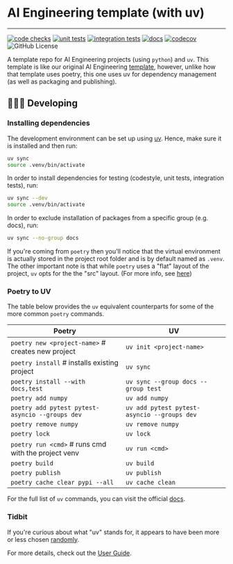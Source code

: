 # AI Engineering template (with uv)

----------------------------------------------------------------------------------------

[![code checks](https://github.com/VectorInstitute/aieng-template-uv/actions/workflows/code_checks.yml/badge.svg)](https://github.com/VectorInstitute/aieng-template-uv/actions/workflows/code_checks.yml)
[![unit tests](https://github.com/VectorInstitute/aieng-template-uv/actions/workflows/unit_tests.yml/badge.svg)](https://github.com/VectorInstitute/aieng-template-uv/actions/workflows/unit_tests.yml)
[![integration tests](https://github.com/VectorInstitute/aieng-template-uv/actions/workflows/integration_tests.yml/badge.svg)](https://github.com/VectorInstitute/aieng-template-uv/actions/workflows/integration_tests.yml)
[![docs](https://github.com/VectorInstitute/aieng-template-uv/actions/workflows/docs.yml/badge.svg)](https://github.com/VectorInstitute/aieng-template-uv/actions/workflows/docs.yml)
[![codecov](https://codecov.io/github/VectorInstitute/aieng-template-uv/graph/badge.svg?token=83MYFZ3UPA)](https://codecov.io/github/VectorInstitute/aieng-template-uv)
![GitHub License](https://img.shields.io/github/license/VectorInstitute/aieng-template-uv)

A template repo for AI Engineering projects (using ``python``) and ``uv``. This
template is like our original AI Engineering [template](https://github.com/VectorInstitute/aieng-template),
however, unlike how that template uses poetry, this one uses uv for dependency
management (as well as packaging and publishing).

## 🧑🏿‍💻 Developing

### Installing dependencies

The development environment can be set up using
[uv](https://github.com/astral-sh/uv?tab=readme-ov-file#installation). Hence, make sure it is
installed and then run:

```bash
uv sync
source .venv/bin/activate
```

In order to install dependencies for testing (codestyle, unit tests, integration tests),
run:

```bash
uv sync --dev
source .venv/bin/activate
```

In order to exclude installation of packages from a specific group (e.g. docs),
run:

```bash
uv sync --no-group docs
```

If you're coming from `poetry` then you'll notice that the virtual environment
is actually stored in the project root folder and is by default named as `.venv`.
The other important note is that while `poetry` uses a "flat" layout of the project,
`uv` opts for the the "src" layout. (For more info, see [here](https://packaging.python.org/en/latest/discussions/src-layout-vs-flat-layout/))

### Poetry to UV

The table below provides the `uv` equivalent counterparts for some of the more
common `poetry` commands.

| Poetry                                               | UV                                          |
|------------------------------------------------------|---------------------------------------------|
| `poetry new <project-name>`  # creates new project   | `uv init <project-name>`                    |
| `poetry install`  # installs existing project        | `uv sync`                                   |
| `poetry install --with docs,test`                    | `uv sync --group docs --group test`         |
| `poetry add numpy`                                   | `uv add numpy`                              |
| `poetry add pytest pytest-asyncio --groups dev`      | `uv add pytest pytest-asyncio --groups dev` |
| `poetry remove numpy`                                | `uv remove numpy`                           |
| `poetry lock`                                        | `uv lock`                                   |
| `poetry run <cmd>`  # runs cmd with the project venv | `uv run <cmd>`                              |
| `poetry build`                                       | `uv build`                                  |
| `poetry publish`                                     | `uv publish`                                |
| `poetry cache clear pypi --all`                      | `uv cache clean`                            |

For the full list of `uv` commands, you can visit the official [docs](https://docs.astral.sh/uv/reference/cli/#uv).

### Tidbit

If you're curious about what "uv" stands for, it appears to have been more or
less chosen [randomly](https://github.com/astral-sh/uv/issues/1349#issuecomment-1986451785).


For more details, check out the [User Guide](https://github.com/VectorInstitute/aieng-template-uv/blob/main/docs/user_guide.md).